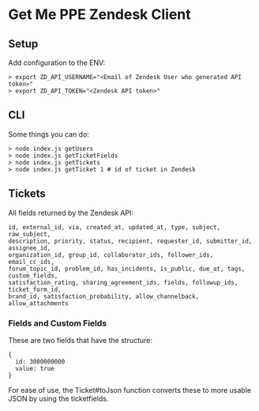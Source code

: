 # Get Me PPE Zendesk Client

## Setup
Add configuration to the ENV:

    > export ZD_API_USERNAME="<Email of Zendesk User who generated API token>"
    > export ZD_API_TOKEN="<Zendesk API token>"
   
## CLI

Some things you can do:

    > node index.js getUsers
    > node index.js getTicketFields
    > node index.js getTickets
    > node index.js getTicket 1 # id of ticket in Zendesk

## Tickets

All fields returned by the Zendesk API:

    id, external_id, via, created_at, updated_at, type, subject, raw_subject, 
    description, priority, status, recipient, requester_id, submitter_id, assignee_id, 
    organization_id, group_id, collaborator_ids, follower_ids, email_cc_ids, 
    forum_topic_id, problem_id, has_incidents, is_public, due_at, tags, custom_fields, 
    satisfaction_rating, sharing_agreement_ids, fields, followup_ids, ticket_form_id, 
    brand_id, satisfaction_probability, allow_channelback, allow_attachments
    
### Fields and Custom Fields
These are two fields that have the structure:

    {
      id: 3000000000
      value: true
    }
    
For ease of use, the Ticket#toJson function converts these to more usable JSON by using the ticketfields.
